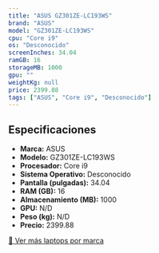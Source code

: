 ```yaml
---
title: "ASUS GZ301ZE-LC193WS"
brand: "ASUS"
model: "GZ301ZE-LC193WS"
cpu: "Core i9"
os: "Desconocido"
screenInches: 34.04
ramGB: 16
storageMB: 1000
gpu: ""
weightKg: null
price: 2399.88
tags: ["ASUS", "Core i9", "Desconocido"]
---
```

## Especificaciones

- **Marca:** ASUS
- **Modelo:** GZ301ZE-LC193WS
- **Procesador:** Core i9
- **Sistema Operativo:** Desconocido
- **Pantalla (pulgadas):** 34.04
- **RAM (GB):** 16
- **Almacenamiento (MB):** 1000
- **GPU:** N/D
- **Peso (kg):** N/D
- **Precio:** 2399.88

[:rocket: Ver más laptops por marca](/brand/asus)
